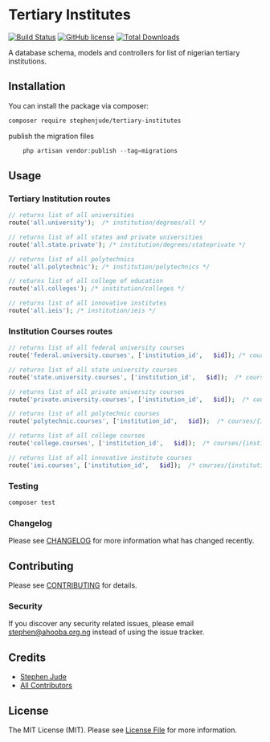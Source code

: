 # Tertiary Institutes 

[![Build Status](https://img.shields.io/travis/stephenjude/tertiary-institutes/master.svg)](https://travis-ci.com/stephenjude/tertiary-institutes.svg?branch=master)
[![GitHub license](https://img.shields.io/github/license/stephenjude/tertiary-institutes.svg)](https://github.com/stephenjude/tertiary-institutes/blob/master/LICENSE.md)
[![Total Downloads](https://img.shields.io/packagist/dt/stephenjude/tertiary-institutes.svg)](https://packagist.org/packages/stephenjude/tertiary-institutes)

A database schema, models and controllers for list of nigerian tertiary institutions.

## Installation

You can install the package via composer:

```bash
composer require stephenjude/tertiary-institutes
```

publish the migration files
``` php
    php artisan vendor:publish --tag=migrations
```
## Usage


### Tertiary Institution routes

``` php
// returns list of all universities
route('all.university');  /* institution/degrees/all */

// returns list of all states and private universities
route('all.state.private'); /* institution/degrees/stateprivate */

// returns list of all polytechnics
route('all.polytechnic'); /* institution/polytechnics */

// returns list of all college of education
route('all.colleges'); /* institution/colleges */

// returns list of all innovative institutes
route('all.ieis'); /* institution/ieis */

```

### Institution Courses routes

``` php
// returns list of all federal university courses
route('federal.university.courses', ['institution_id',   $id]); /* courses/{institution_id}/federal */ 

// returns list of all state university courses
route('state.university.courses', ['institution_id',   $id]);  /* courses/{institution_id}/state */ 

// returns list of all private university courses
route('private.university.courses', ['institution_id',   $id]);  /* courses/{institution_id}/private */ 

// returns list of all polytechnic courses
route('polytechnic.courses', ['institution_id',   $id]);  /* courses/{institution_id}/polytechnic */ 

// returns list of all college courses
route('college.courses', ['institution_id',   $id]);  /* courses/{institution_id}/college */ 

// returns list of all innovative institute courses
route('iei.courses', ['institution_id',   $id]);  /* courses/{institution_id}/iei */ 

```

### Testing

``` bash
composer test
```

### Changelog

Please see [CHANGELOG](CHANGELOG.md) for more information what has changed recently.

## Contributing

Please see [CONTRIBUTING](CONTRIBUTING.md) for details.

### Security

If you discover any security related issues, please email stephen@ahooba.org.ng instead of using the issue tracker.

## Credits

- [Stephen Jude](https://github.com/stephenjude)
- [All Contributors](../../contributors)

## License

The MIT License (MIT). Please see [License File](LICENSE.md) for more information.
